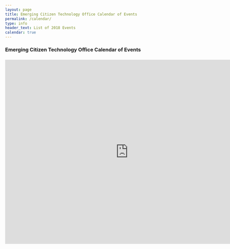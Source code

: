 ```yaml
---
layout: page
title: Emerging Citizen Technology Office Calendar of Events
permalink: /calendar/
type: info
header_text: List of 2018 Events
calendar: true
---
```

<div class="span3">
	<h3>Emerging Citizen Technology Office Calendar of Events</h3>
<div id="upcoming"></div><!--/span-->
</div>
<div class="span9">
	<h3> </h3>
	<iframe src="https://calendar.google.com/calendar/embed?src=gsa.gov_1n582gaddo0pl8breava01fbqk%40group.calendar.google.com&ctz=America/New_York" style="border: 0" width="800" height="600" frameborder="0" scrolling="no"></iframe>
</div><!--/span-->
